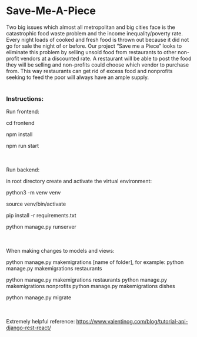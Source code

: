 # Save-Me-A-Piece
Two big issues which almost all metropolitan and big cities face is the catastrophic food waste problem and the income inequality/poverty rate. Every night loads of cooked and fresh food is thrown out because it did not go for sale the night of or before. Our project “Save me a Piece” looks to eliminate this problem by selling unsold food from restaurants to other non-profit vendors at a discounted rate. A restaurant will be able to post the food they will be selling and non-profits could choose which vendor to purchase from. This way restaurants can get rid of excess food and nonprofits seeking to feed the poor will always have an ample supply.
<br><br>
<h3>Instructions:</h3>

Run frontend:

cd frontend

npm install

npm run start

<br><br>
Run backend:

in root directory create and activate the virtual environment: 

python3 -m venv venv

source venv/bin/activate

pip install -r requirements.txt

python manage.py runserver

<br><br>
When making changes to models and views:

python manage.py makemigrations [name of folder], for example: python manage.py makemigrations restaurants

python manage.py makemigrations restaurants
python manage.py makemigrations nonprofits
python manage.py makemigrations dishes

python manage.py migrate

<br><br>
Extremely helpful reference:
https://www.valentinog.com/blog/tutorial-api-django-rest-react/ 
